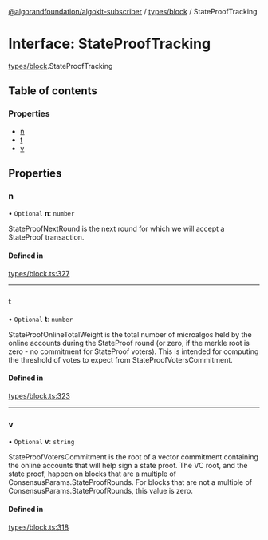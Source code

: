 [@algorandfoundation/algokit-subscriber](../README.md) / [types/block](../modules/types_block.md) / StateProofTracking

# Interface: StateProofTracking

[types/block](../modules/types_block.md).StateProofTracking

## Table of contents

### Properties

- [n](types_block.StateProofTracking.md#n)
- [t](types_block.StateProofTracking.md#t)
- [v](types_block.StateProofTracking.md#v)

## Properties

### n

• `Optional` **n**: `number`

StateProofNextRound is the next round for which we will accept a StateProof transaction.

#### Defined in

[types/block.ts:327](https://github.com/algorandfoundation/algokit-subscriber-ts/blob/main/src/types/block.ts#L327)

___

### t

• `Optional` **t**: `number`

StateProofOnlineTotalWeight is the total number of microalgos held by the online accounts
during the StateProof round (or zero, if the merkle root is zero - no commitment for StateProof voters).
This is intended for computing the threshold of votes to expect from StateProofVotersCommitment.

#### Defined in

[types/block.ts:323](https://github.com/algorandfoundation/algokit-subscriber-ts/blob/main/src/types/block.ts#L323)

___

### v

• `Optional` **v**: `string`

StateProofVotersCommitment is the root of a vector commitment containing the
online accounts that will help sign a state proof.  The VC root, and the state proof,
happen on blocks that are a multiple of ConsensusParams.StateProofRounds.
For blocks that are not a multiple of ConsensusParams.StateProofRounds, this value is zero.

#### Defined in

[types/block.ts:318](https://github.com/algorandfoundation/algokit-subscriber-ts/blob/main/src/types/block.ts#L318)

